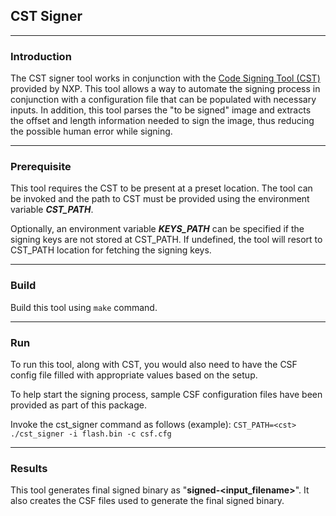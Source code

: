 ## CST Signer

---

### Introduction
The CST signer tool works in conjunction with the [Code Signing Tool (CST)](https://www.nxp.com/webapp/Download?colCode=IMX_CST_TOOL_NEW&appType=license&location=null)
provided by NXP. This tool allows a way to automate the signing process in 
conjunction with a configuration file that can be populated with necessary 
inputs. In addition, this tool parses the "to be signed" image and extracts the 
offset and length information needed to sign the image, thus reducing the 
possible human error while signing.

---

### Prerequisite
This tool requires the CST to be present at a preset location. The tool can be 
invoked and the path to CST must be provided using the environment variable 
***CST_PATH***.

Optionally, an environment variable ***KEYS_PATH*** can be specified if the 
signing keys are not stored at CST_PATH. If undefined, the tool will resort to 
CST_PATH location for fetching the signing keys.

---

### Build

Build this tool using `make` command.

---

### Run

To run this tool, along with CST, you would also need to have the CSF config 
file filled with appropriate values based on the setup.

To help start the signing process, sample CSF configuration files have been 
provided as part of this package.

Invoke the cst_signer command as follows (example):
`CST_PATH=<cst> ./cst_signer -i flash.bin -c csf.cfg`

---

### Results

This tool generates final signed binary as "**signed-\<input_filename\>**". It 
also creates the CSF files used to generate the final signed binary.
